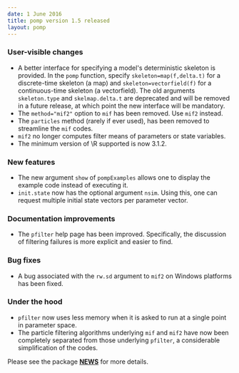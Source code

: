 ```yaml
---
date: 1 June 2016
title: pomp version 1.5 released
layout: pomp
---
```


### User-visible changes

- A better interface for specifying a model's deterministic skeleton is provided.
  In the `pomp` function, specify `skeleton=map(f,delta.t)` for a discrete-time skeleton (a map) and `skeleton=vectorfield(f)` for a continuous-time skeleton (a vectorfield).
  The old arguments `skeleton.type` and `skelmap.delta.t` are deprecated and will be removed in a future release, at which point the new interface will be mandatory.
- The `method="mif2"` option to `mif` has been removed.
  Use `mif2` instead.
- The `particles` method (rarely if ever used), has been removed to streamline the `mif` codes.
- `mif2` no longer computes filter means of parameters or state variables.
- The minimum version of \R supported is now 3.1.2.

### New features

- The new argument `show` of `pompExamples` allows one to display the example code instead of executing it.
- `init.state` now has the optional argument `nsim`.
  Using this, one can request multiple initial state vectors per parameter vector.

### Documentation improvements

- The `pfilter` help page has been improved.
  Specifically, the discussion of filtering failures is more explicit and easier to find.

### Bug fixes

- A bug associated with the `rw.sd` argument to `mif2` on Windows platforms has been fixed.

### Under the hood

- `pfilter` now uses less memory when it is asked to run at a single point in parameter space.
- The particle filtering algorithms underlying `mif` and `mif2` have now been completely separated from those underlying `pfilter`, a considerable simplification of the codes.

Please see the package [**NEWS**](http://kingaa.github.io/pomp/NEWS.html) for more details.

